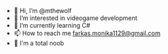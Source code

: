 - 👋 Hi, I’m @mthewolf
- 👀 I’m interested in videogame development
- 🌱 I’m currently learning C#
- 📫 How to reach me farkas.monika1129@gmail.com
- 🥺 I'm a total noob
<!---
mthewolf/mthewolf is a ✨ special ✨ repository because its `README.md` (this file) appears on your GitHub profile.
You can click the Preview link to take a look at your changes.
--->

